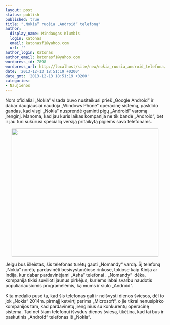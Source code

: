 ```yaml
---
layout: post
status: publish
published: true
title: "„Nokia“ ruošia „Android“ telefoną"
author:
  display_name: Mindaugas Klumbis
  login: Katonas
  email: katonasf1@yahoo.com
  url: ''
author_login: Katonas
author_email: katonasf1@yahoo.com
wordpress_id: 7898
wordpress_url: http://localhost/site/new/nokia_ruosia_android_telefona/
date: '2013-12-13 18:51:19 +0200'
date_gmt: '2013-12-13 18:51:19 +0200'
categories:
- Naujienos
---
```

<p>
	Nors oficialiai &bdquo;Nokia&ldquo; visada buvo nusiteikusi prie&scaron; &bdquo;Google Android&ldquo; ir dabar daugiausiai naudoja &bdquo;Windows Phone&ldquo; operacinę sistemą, pasklido gandas, kad visgi &bdquo;Nokia&ldquo; nusprendė gaminti pigų &bdquo;Android&ldquo; varomą įrenginį. Manoma, kad jau kuris laikas kompanija ne tik bandė &bdquo;Android&ldquo;, bet ir jau turi sukūrusi specialią versiją pritaikytą pigiems savo telefonams.</p>
<p style="text-align: center;">
	<img alt="" src="http://technews.lt/userfiles/nomandy.jpg" style="width: 464px; height: 404px;" /></p>
<p>
	Jeigu bus i&scaron;leistas, &scaron;is telefonas turėtų gauti &bdquo;Nomandy&ldquo; vardą. &Scaron;į telefoną &bdquo;Nokia&ldquo; norėtų pardavinėti besivystančiose rinkose, tokiose kaip Kinija ar Indija, kur dabar pardavinėjami &bdquo;Asha&ldquo; telefonai . &bdquo;Nomandy&ldquo; &nbsp;dėka, kompanija tikisi suvilioti jaunus pirkėjus, kuriems labai svarbu naudotis populiariausiomis programėlėmis, ką mums ir siūlo &bdquo;Android&ldquo;.</p>
<p>
	Kita medalio pusė ta, kad &scaron;is telefonas gali ir nei&scaron;vysti dienos &scaron;viesos, dėl to jok &bdquo;Nokia&ldquo; 2014m. pirmąjį ketvirtį perima &bdquo;Microsoft&ldquo;, o jie tikrai nenusipirko kompanijos tam, kad pardavinėtų įrenginius su konkurentų operacinę sistema. Tad net &scaron;iam telefonui i&scaron;vydus dienos &scaron;viesą, tikėtina, kad tai bus ir paskutinis &bdquo;Android&ldquo; telefonas i&scaron; &bdquo;Nokia&ldquo;.</p>
